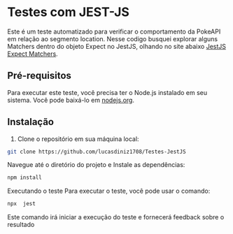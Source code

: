# Testes com JEST-JS

Este é um teste automatizado para verificar o comportamento da PokeAPI em relação ao segmento location. Nesse codigo busquei explorar alguns Matchers dentro do objeto Expect no JestJS, olhando  no site abaixo [JestJS Expect Matchers](https://jestjs.io/pt-BR/docs/expect#modifiers).

## Pré-requisitos

Para executar este teste, você precisa ter o Node.js instalado em seu sistema. Você pode baixá-lo em [nodejs.org](https://nodejs.org/).

## Instalação

1. Clone o repositório em sua máquina local:

```bash
git clone https://github.com/lucasdiniz1708/Testes-JestJS
```

Navegue até o diretório do projeto e Instale as dependências:

```bash
npm install
```

Executando o teste
Para executar o teste, você pode usar o comando:

```bash
npx  jest
```
Este comando irá iniciar a execução do teste e fornecerá feedback sobre o resultado

